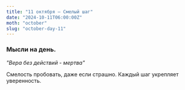 ```yaml
---
title: "11 октября – Смелый шаг"
date: "2024-10-11T06:00:00Z"
moth: "october"
slug: "october-day-11"
---
```


### Мысли на день. 
_"Вера без действий - мертва"_

Смелость пробовать, даже если страшно. Каждый шаг укрепляет уверенность.
